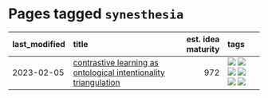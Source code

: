 # Pages tagged `synesthesia`

|last_modified|title|est. idea maturity|tags
|:---|:---|---:|:---|
|2023-02-05|[contrastive learning as ontological intentionality triangulation](../contrastive_learning_as_ontological_intentionality_triangulation.md)|972|[![](https://img.shields.io/badge/tag-meta-997e5)](../tags/meta.md) [![](https://img.shields.io/badge/tag-philosophy-d5f6c6)](../tags/philosophy.md) [![](https://img.shields.io/badge/tag-semiotics-77a0)](../tags/semiotics.md) [![](https://img.shields.io/badge/tag-synesthesia-5d9a82)](../tags/synesthesia.md) [![](https://img.shields.io/badge/tag-theory-aa21fc)](../tags/theory.md) [![](https://img.shields.io/badge/tag-wip-4a3565)](../tags/wip.md)|